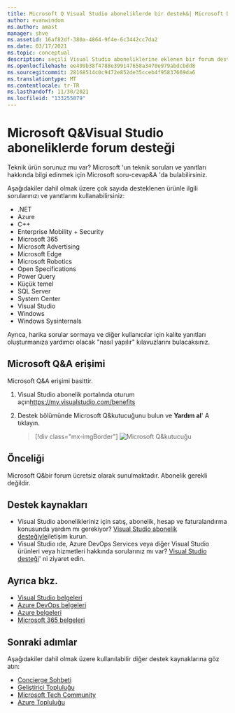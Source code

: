 ```yaml
---
title: Microsoft Q Visual Studio aboneliklerde bir destek&| Microsoft Docs
author: evanwindom
ms.author: amast
manager: shve
ms.assetid: 16af82df-380a-4864-9f4e-6c3442cc7da2
ms.date: 03/17/2021
ms.topic: conceptual
description: seçili Visual Studio aboneliklerine eklenen bir forum desteği avantajı olan Microsoft Q&hakkında bilgi edinin.
ms.openlocfilehash: ee499b38f4788e399147658a3470e979abdcbdd8
ms.sourcegitcommit: 28168514c0c9472e852de35cceb4f95837669da6
ms.translationtype: MT
ms.contentlocale: tr-TR
ms.lasthandoff: 11/30/2021
ms.locfileid: "133255079"
---
```

# <a name="microsoft-qa-forum-support-in-visual-studio-subscriptions"></a>Microsoft Q&Visual Studio aboneliklerde forum desteği
Teknik ürün sorunuz mu var? Microsoft 'un teknik soruları ve yanıtları hakkında bilgi edinmek için Microsoft soru-cevap&A 'da bulabilirsiniz.

Aşağıdakiler dahil olmak üzere çok sayıda desteklenen ürünle ilgili sorularınızı ve yanıtlarını kullanabilirsiniz:
- .NET
- Azure
- C++
- Enterprise Mobility + Security
- Microsoft 365
- Microsoft Advertising
- Microsoft Edge
- Microsoft Robotics
- Open Specifications
- Power Query 
- Küçük temel
- SQL Server
- System Center
- Visual Studio
- Windows 
- Windows Sysinternals

Ayrıca, harika sorular sormaya ve diğer kullanıcılar için kalite yanıtları oluşturmanıza yardımcı olacak "nasıl yapılır" kılavuzlarını bulacaksınız. 

## <a name="access-microsoft-qa"></a>Microsoft Q&A erişimi
Microsoft Q&A erişimi basittir. 
1. Visual Studio abonelik portalında oturum açın<https://my.visualstudio.com/benefits>
0. Destek bölümünde Microsoft Q&kutucuğunu bulun ve **Yardım al**' A tıklayın.

   > [!div class="mx-imgBorder"]
   > ![Microsoft Q&kutucuğu](_img/vs-microsoft-qa/vs-microsoft-qa-tile.png "Microsoft Q&forumuna bağlanmak için ' yardım al ' düğmesine tıklayın")

## <a name="eligibility"></a>Önceliği
Microsoft Q&bir forum ücretsiz olarak sunulmaktadır.  Abonelik gerekli değildir. 

## <a name="support-resources"></a>Destek kaynakları
- Visual Studio abonelikleriniz için satış, abonelik, hesap ve faturalandırma konusunda yardım mı gerekiyor?  [Visual Studio abonelik desteğiyle](https://my.visualstudio.com/gethelp)iletişim kurun.
- Visual Studio ıde, Azure DevOps Services veya diğer Visual Studio ürünleri veya hizmetleri hakkında sorularınız mı var?  [Visual Studio desteği](https://visualstudio.microsoft.com/support/)' ni ziyaret edin.

## <a name="see-also"></a>Ayrıca bkz.
- [Visual Studio belgeleri](/visualstudio/)
- [Azure DevOps belgeleri](/azure/devops/)
- [Azure belgeleri](/azure/)
- [Microsoft 365 belgeleri](/microsoft-365/)

## <a name="next-steps"></a>Sonraki adımlar
Aşağıdakiler dahil olmak üzere kullanılabilir diğer destek kaynaklarına göz atın:
- [Concierge Sohbeti](vs-concierge-chat.md)
- [Geliştirici Topluluğu](vs-developer-community.md)
- [Microsoft Tech Community](vs-microsoft-tech-community.md)
- [Azure Topluluğu](vs-azure-community.md)